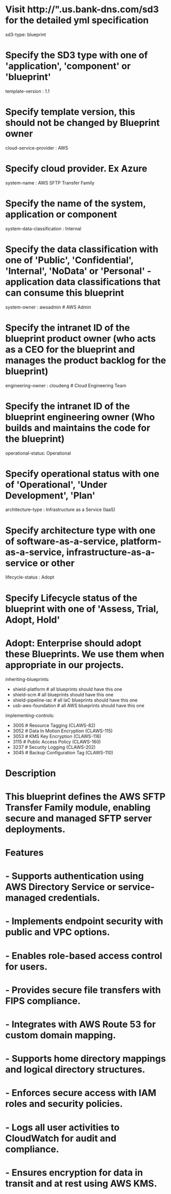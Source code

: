 # Visit http://"<TBD>.us.bank-dns.com/sd3 for the detailed yml specification

sd3-type: blueprint
# Specify the SD3 type with one of 'application', 'component' or 'blueprint'

template-version : 1.1
# Specify template version, this should not be changed by Blueprint owner

cloud-service-provider : AWS
# Specify cloud provider. Ex Azure

system-name : AWS SFTP Transfer Family
# Specify the name of the system, application or component

system-data-classification : Internal
# Specify the data classification with one of 'Public', 'Confidential', 'Internal', 'NoData' or 'Personal' - application data classifications that can consume this blueprint

system-owner : awsadmin # AWS Admin
# Specify the intranet ID of the blueprint product owner (who acts as a CEO for the blueprint and manages the product backlog for the blueprint)

engineering-owner : cloudeng # Cloud Engineering Team
# Specify the intranet ID of the blueprint engineering owner (Who builds and maintains the code for the blueprint)

operational-status: Operational
# Specify operational status with one of 'Operational', 'Under Development', 'Plan'

architecture-type : Infrastructure as a Service (IaaS)
# Specify architecture type with one of software-as-a-service, platform-as-a-service, infrastructure-as-a-service or other

lifecycle-status : Adopt
# Specify Lifecycle status of the blueprint with one of 'Assess, Trial, Adopt, Hold'
# Adopt: Enterprise should adopt these Blueprints. We use them when appropriate in our projects.

inheriting-blueprints:
  - shield-platform                           # all blueprints should have this one
  - shield-scm                                # all blueprints should have this one
  - shield-pipeline-iac                       # all IaC blueprints should have this one
  - usb-aws-foundation                        # all AWS blueprints should have this one

implementing-controls:
  - 3005 # Resource Tagging (CLAWS-82)
  - 3052 # Data In Motion Encryption (CLAWS-115)
  - 3053 # KMS Key Encryption (CLAWS-116)
  - 3115 # Public Access Policy (CLAWS-160)
  - 3237 # Security Logging (CLAWS-202)
  - 3045 # Backup Configuration Tag (CLAWS-110)

# Description
# This blueprint defines the AWS SFTP Transfer Family module, enabling secure and managed SFTP server deployments.

# Features
# - Supports authentication using AWS Directory Service or service-managed credentials.
# - Implements endpoint security with public and VPC options.
# - Enables role-based access control for users.
# - Provides secure file transfers with FIPS compliance.
# - Integrates with AWS Route 53 for custom domain mapping.
# - Supports home directory mappings and logical directory structures.
# - Enforces secure access with IAM roles and security policies.
# - Logs all user activities to CloudWatch for audit and compliance.
# - Ensures encryption for data in transit and at rest using AWS KMS.

